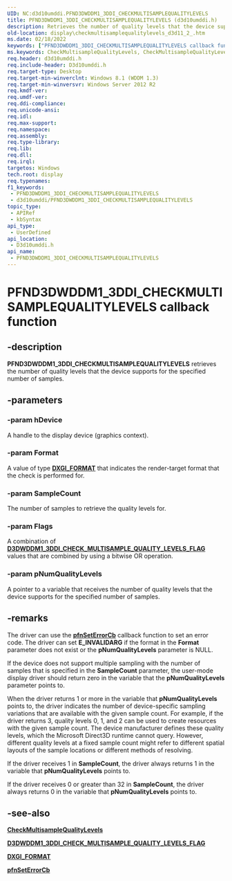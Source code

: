 ```yaml
---
UID: NC:d3d10umddi.PFND3DWDDM1_3DDI_CHECKMULTISAMPLEQUALITYLEVELS
title: PFND3DWDDM1_3DDI_CHECKMULTISAMPLEQUALITYLEVELS (d3d10umddi.h)
description: Retrieves the number of quality levels that the device supports for the specified number of samples. Supported.
old-location: display\checkmultisamplequalitylevels_d3d11_2_.htm
ms.date: 02/18/2022
keywords: ["PFND3DWDDM1_3DDI_CHECKMULTISAMPLEQUALITYLEVELS callback function"]
ms.keywords: CheckMultisampleQualityLevels, CheckMultisampleQualityLevels callback function [Display Devices], PFND3DWDDM1_3DDI_CHECKMULTISAMPLEQUALITYLEVELS, PFND3DWDDM1_3DDI_CHECKMULTISAMPLEQUALITYLEVELS callback, d3d10umddi/CheckMultisampleQualityLevels, display.checkmultisamplequalitylevels_d3d11_2_
req.header: d3d10umddi.h
req.include-header: D3d10umddi.h
req.target-type: Desktop
req.target-min-winverclnt: Windows 8.1 (WDDM 1.3)
req.target-min-winversvr: Windows Server 2012 R2
req.kmdf-ver: 
req.umdf-ver: 
req.ddi-compliance: 
req.unicode-ansi: 
req.idl: 
req.max-support: 
req.namespace: 
req.assembly: 
req.type-library: 
req.lib: 
req.dll: 
req.irql: 
targetos: Windows
tech.root: display
req.typenames: 
f1_keywords:
 - PFND3DWDDM1_3DDI_CHECKMULTISAMPLEQUALITYLEVELS
 - d3d10umddi/PFND3DWDDM1_3DDI_CHECKMULTISAMPLEQUALITYLEVELS
topic_type:
 - APIRef
 - kbSyntax
api_type:
 - UserDefined
api_location:
 - D3d10umddi.h
api_name:
 - PFND3DWDDM1_3DDI_CHECKMULTISAMPLEQUALITYLEVELS
---
```


# PFND3DWDDM1_3DDI_CHECKMULTISAMPLEQUALITYLEVELS callback function

## -description

 **PFND3DWDDM1_3DDI_CHECKMULTISAMPLEQUALITYLEVELS** retrieves the number of quality levels that the device supports for the specified number of samples.

## -parameters

### -param hDevice

A handle to the display device (graphics context).

### -param Format

A value of type [**DXGI_FORMAT**](/windows/win32/api/dxgiformat/ne-dxgiformat-dxgi_format) that indicates the render-target format that the check is performed for.

### -param SampleCount

The number of samples to retrieve the quality levels for.

### -param Flags

A combination of [**D3DWDDM1_3DDI_CHECK_MULTISAMPLE_QUALITY_LEVELS_FLAG**](ne-d3d10umddi-d3dwddm1_3ddi_check_multisample_quality_levels_flag.md) values that are combined by using a bitwise OR operation.

### -param pNumQualityLevels

A pointer to a variable that receives the number of quality levels that the device supports for the specified number of samples.

## -remarks

The driver can use the [**pfnSetErrorCb**](nc-d3d10umddi-pfnd3d10ddi_seterror_cb.md) callback function to set an error code. The driver can set **E_INVALIDARG** if the format in the **Format** parameter does not exist or the **pNumQualityLevels** parameter is NULL.

If the device does not support multiple sampling with the number of samples that is specified in the **SampleCount** parameter, the user-mode display driver should return zero in the variable that the **pNumQualityLevels** parameter points to.

When the driver returns 1 or more in the variable that **pNumQualityLevels** points to, the driver indicates the number of device-specific sampling variations that are available with the given sample count. For example, if the driver returns 3, quality levels 0, 1, and 2 can be used to create resources with the given sample count. The device manufacturer defines these quality levels, which the Microsoft Direct3D runtime cannot query. However, different quality levels at a fixed sample count might refer to different spatial layouts of the sample locations or different methods of resolving.

If the driver receives 1 in **SampleCount**, the driver always returns 1 in the variable that **pNumQualityLevels** points to.

If the driver receives 0 or greater than 32 in **SampleCount**, the driver always returns 0 in the variable that **pNumQualityLevels** points to.

## -see-also

[**CheckMultisampleQualityLevels**](nc-d3d10umddi-pfnd3d10ddi_checkmultisamplequalitylevels.md)

[**D3DWDDM1_3DDI_CHECK_MULTISAMPLE_QUALITY_LEVELS_FLAG**](ne-d3d10umddi-d3dwddm1_3ddi_check_multisample_quality_levels_flag.md)

[**DXGI_FORMAT**](/windows/win32/api/dxgiformat/ne-dxgiformat-dxgi_format)

[**pfnSetErrorCb**](nc-d3d10umddi-pfnd3d10ddi_seterror_cb.md)
